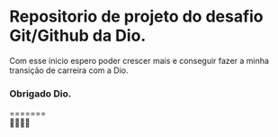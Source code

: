 # Repositorio de projeto do desafio Git/Github da Dio.
Com esse inicio espero poder crescer mais e conseguir fazer a minha transição de carreira com a Dio.

### Obrigado Dio.
=======
</br>
:space_invader::space_invader::space_invader::space_invader:
